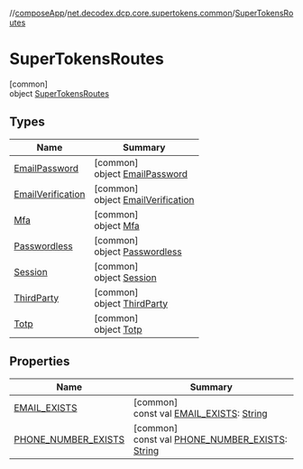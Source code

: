 //[composeApp](../../../index.md)/[net.decodex.dcp.core.supertokens.common](../index.md)/[SuperTokensRoutes](index.md)

# SuperTokensRoutes

[common]\
object [SuperTokensRoutes](index.md)

## Types

| Name | Summary |
|---|---|
| [EmailPassword](-email-password/index.md) | [common]<br>object [EmailPassword](-email-password/index.md) |
| [EmailVerification](-email-verification/index.md) | [common]<br>object [EmailVerification](-email-verification/index.md) |
| [Mfa](-mfa/index.md) | [common]<br>object [Mfa](-mfa/index.md) |
| [Passwordless](-passwordless/index.md) | [common]<br>object [Passwordless](-passwordless/index.md) |
| [Session](-session/index.md) | [common]<br>object [Session](-session/index.md) |
| [ThirdParty](-third-party/index.md) | [common]<br>object [ThirdParty](-third-party/index.md) |
| [Totp](-totp/index.md) | [common]<br>object [Totp](-totp/index.md) |

## Properties

| Name | Summary |
|---|---|
| [EMAIL_EXISTS](-e-m-a-i-l_-e-x-i-s-t-s.md) | [common]<br>const val [EMAIL_EXISTS](-e-m-a-i-l_-e-x-i-s-t-s.md): [String](https://kotlinlang.org/api/latest/jvm/stdlib/kotlin/-string/index.html) |
| [PHONE_NUMBER_EXISTS](-p-h-o-n-e_-n-u-m-b-e-r_-e-x-i-s-t-s.md) | [common]<br>const val [PHONE_NUMBER_EXISTS](-p-h-o-n-e_-n-u-m-b-e-r_-e-x-i-s-t-s.md): [String](https://kotlinlang.org/api/latest/jvm/stdlib/kotlin/-string/index.html) |
